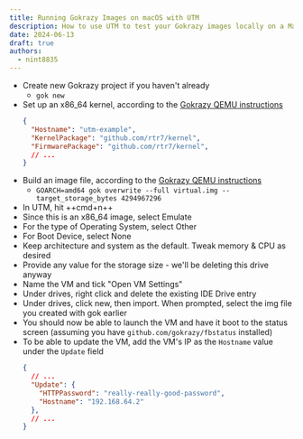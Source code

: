 ```yaml
---
title: Running Gokrazy Images on macOS with UTM
description: How to use UTM to test your Gokrazy images locally on a Mac.
date: 2024-06-13
draft: true
authors:
  - nint8835
---
```


- Create new Gokrazy project if you haven't already
    - `gok new`
- Set up an x86_64 kernel, according to the [Gokrazy QEMU instructions](https://gokrazy.org/userguide/qemu/#edit-the-instance-configuration)
  ``` json hl_lines="3 4"
  {
    "Hostname": "utm-example",
    "KernelPackage": "github.com/rtr7/kernel",
    "FirmwarePackage": "github.com/rtr7/kernel",
    // ...
  }
  ```
- Build an image file, according to the [Gokrazy QEMU instructions](https://gokrazy.org/userguide/qemu/#build-the-image)
    - `GOARCH=amd64 gok overwrite --full virtual.img --target_storage_bytes 4294967296`
- In UTM, hit ++cmd+n++
- Since this is an x86_64 image, select Emulate
- For the type of Operating System, select Other
- For Boot Device, select None
- Keep architecture and system as the default. Tweak memory & CPU as desired
- Provide any value for the storage size - we'll be deleting this drive anyway
- Name the VM and tick "Open VM Settings"
- Under drives, right click and delete the existing IDE Drive entry
- Under drives, click new, then import. When prompted, select the img file you created with gok earlier
- You should now be able to launch the VM and have it boot to the status screen (assuming you have `github.com/gokrazy/fbstatus` installed)
- To be able to update the VM, add the VM's IP as the `Hostname` value under the `Update` field
  ```json hl_lines="5"
  {
    // ...
    "Update": {
      "HTTPPassword": "really-really-good-password",
      "Hostname": "192.168.64.2"
    },
    // ...
  }
  ```